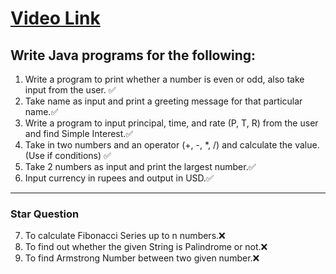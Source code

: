 # [Video Link](https://youtu.be/TAtrPoaJ7gc)

## Write Java programs for the following:

1. Write a program to print whether a number is even or odd, also take
   input from the user. ✅
2. Take name as input and print a greeting message for that particular name.✅
3. Write a program to input principal, time, and rate (P, T, R) from the user and
   find Simple Interest.✅
4. Take in two numbers and an operator (+, -, \*, /) and calculate the value.
   (Use if conditions) ✅
5. Take 2 numbers as input and print the largest number.✅
6. Input currency in rupees and output in USD.✅

---

### Star Question

7. To calculate Fibonacci Series up to n numbers.❌
8. To find out whether the given String is Palindrome or not.❌
9. To find Armstrong Number between two given number.❌
